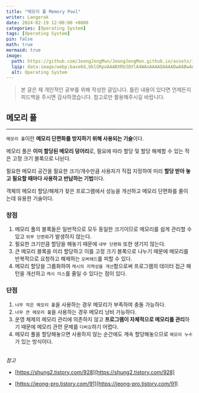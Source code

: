 ```yaml
---
title: "메모리 풀 Memory Pool"
writer: Langerak
date: 2024-02-19 12:00:00 +0800
categories: [Operating System]
tags: [Operating System]
pin: false
math: true
mermaid: true
image:
  path: https://github.com/JeongJongMun/JeongJongMun.github.io/assets/101979073/eaf4396f-45d7-4022-a961-77add794a10d
  lqip: data:image/webp;base64,UklGRpoAAABXRUJQVlA4WAoAAAAQAAAADwAABwAAQUxQSDIAAAARL0AmbZurmr57yyIiqE8oiG0bejIYEQTgqiDA9vqnsUSI6H+oAERp2HZ65qP/VIAWAFZQOCBCAAAA8AEAnQEqEAAIAAVAfCWkAALp8sF8rgRgAP7o9FDvMCkMde9PK7euH5M1m6VWoDXf2FkP3BqV0ZYbO6NA/VFIAAAA
  alt: Operating System
---
```


> 본 글은 제 개인적인 공부를 위해 작성한 글입니다. 틀린 내용이 있다면 언제든지 피드백을 주시면 감사하겠습니다. 참고로만 활용해주시길 바랍니다.

## 메모리 풀

---

`메모리 풀`이란 **메모리 단편화를 방지하기 위해 사용되는 기술**이다.

메모리 풀은 **이미 할당된 메모리 덩어리**로, 필요에 따라 할당 및 할당 해제할 수 있는 작은 고정 크기 블록으로 나뉜다. 

필요한 메모리 공간을 필요한 크기/개수만큼 사용자가 직접 지정하여 미리 **할당 받아 놓고 필요할 때마다 사용하고 반납하는 기법**이다.

객체의 메모리 할당/해제가 잦은 프로그램에서 성능을 개선하고 메모리 단편화를 줄이는데 유용한 기술이다.

### 장점

1. 메모리 풀의 블록들은 일반적으로 모두 동일한 크기이므로 메모리를 쉽게 관리할 수 있고 `외부 단편화`가 발생하지 않는다.
2. 필요한 크기만큼 할당을 해놓기 때문에 `내부 단편화` 또한 생기지 않는다.
3. 큰 메모리 블록을 미리 할당하고 이를 고정 크기 블록으로 나누기 때문에 메모리를 반복적으로 요청하고 해제하는 `오버헤드`를 피할 수 있다.
4. 메모리 할당을 그룹화하여 `캐시의 지역성을 개선`함으로써 프로그램의 데이터 접근 패턴을 개선하고 `캐시 미스`를 줄일 수 있다는 점이 있다.

### 단점

1. `너무 작은 메모리 풀`을 사용하는 경우 메모리가 부족하여 충돌 가능하다.
2. `너무 큰 메모리 풀`을 사용하는 경우 메모리 낭비 가능하다.
3. 운영 체제의 메모리 관리에 의존하지 않고 **프로그램이 자체적으로 메모리를 관리**하기 때문에 메모리 관련 문제를 `디버깅`하기 어렵다.
4. 메모리 풀을 할당해놓으면 사용하지 않는 순간에도 계속 할당해놓으므로 `메모리 누수`가 있는 방식이다.
<br/> <br/>

*참고*
- [https://shung2.tistory.com/928](https://shung2.tistory.com/928)

- [https://jeong-pro.tistory.com/91](https://jeong-pro.tistory.com/91)
